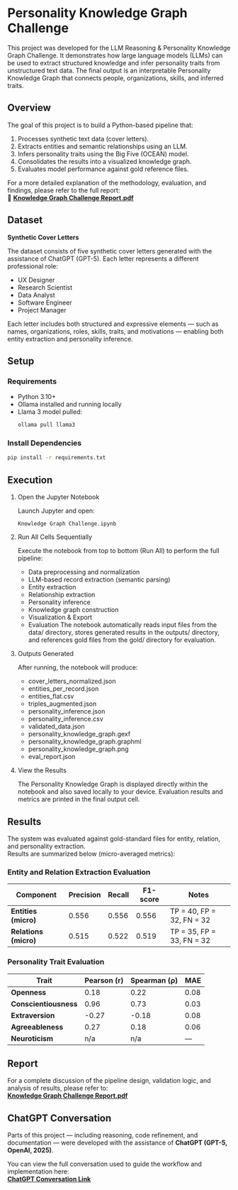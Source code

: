 # Personality Knowledge Graph Challenge
This project was developed for the LLM Reasoning & Personality Knowledge Graph Challenge. It demonstrates how large language models (LLMs) can be used to extract structured knowledge and infer personality traits from unstructured text data. The final output is an interpretable Personality Knowledge Graph that connects people, organizations, skills, and inferred traits.

## Overview
The goal of this project is to build a Python-based pipeline that:

1. Processes synthetic text data (cover letters).
2. Extracts entities and semantic relationships using an LLM.
3. Infers personality traits using the Big Five (OCEAN) model.
4. Consolidates the results into a visualized knowledge graph.
5. Evaluates model performance against gold reference files.

For a more detailed explanation of the methodology, evaluation, and findings, please refer to the full report:  
📄 **[Knowledge Graph Challenge Report.pdf](Knowledge%20Graph%20Challenge%20Report.pdf)**

## Dataset
**Synthetic Cover Letters**

The dataset consists of five synthetic cover letters generated with the assistance of ChatGPT (GPT-5).
Each letter represents a different professional role:

- UX Designer
- Research Scientist
- Data Analyst
- Software Engineer
- Project Manager
  
Each letter includes both structured and expressive elements — such as names, organizations, roles, skills, traits, and motivations — enabling both entity extraction and personality inference.

## Setup
### Requirements
- Python 3.10+
- Ollama installed and running locally
- Llama 3 model pulled:
  ```bash
  ollama pull llama3
  ```
### Install Dependencies
```bash
pip install -r requirements.txt
```

## Execution
1. Open the Jupyter Notebook
   
    Launch Jupyter and open:
    ```
    Knowledge Graph Challenge.ipynb
    ```
2. Run All Cells Sequentially

    Execute the notebook from top to bottom (Run All) to perform the full pipeline:
    - Data preprocessing and normalization
    - LLM-based record extraction (semantic parsing)
    - Entity extraction
    - Relationship extraction
    - Personality inference
    - Knowledge graph construction
    - Visualization & Export
    - Evaluation
    The notebook automatically reads input files from the data/ directory, stores generated results in the outputs/ directory, and references gold files from the gold/ directory for evaluation.

3. Outputs Generated
   
    After running, the notebook will produce:
    - cover_letters_normalized.json
    - entities_per_record.json
    - entities_flat.csv
    - triples_augmented.json
    - personality_inference.json
    - personality_inference.csv
    - validated_data.json
    - personality_knowledge_graph.gexf
    - personality_knowledge_graph.graphml
    - personality_knowledge_graph.png
    - eval_report.json

4. View the Results
   
    The Personality Knowledge Graph is displayed directly within the notebook and also saved locally to your device.
    Evaluation results and metrics are printed in the final output cell.

## Results
The system was evaluated against gold-standard files for entity, relation, and personality extraction.  
Results are summarized below (micro-averaged metrics):

### Entity and Relation Extraction Evaluation
| Component | Precision | Recall | F1-score | Notes |
|------------|------------|---------|-----------|--------|
| **Entities (micro)** | 0.556 | 0.556 | 0.556 | TP = 40, FP = 32, FN = 32 |
| **Relations (micro)** | 0.515 | 0.522 | 0.519 | TP = 35, FP = 33, FN = 32 |

### Personality Trait Evaluation
| Trait | Pearson (r) | Spearman (ρ) | MAE |
|-------|--------------|---------------|------|
| **Openness** | 0.18 | 0.22 | 0.08 |
| **Conscientiousness** | 0.96 | 0.73 | 0.03 |
| **Extraversion** | -0.27 | -0.18 | 0.08 |
| **Agreeableness** | 0.27 | 0.18 | 0.06 |
| **Neuroticism** | n/a | n/a | — |

## Report
For a complete discussion of the pipeline design, validation logic, and analysis of results, please refer to:  
**[Knowledge Graph Challenge Report.pdf](Knowledge%20Graph%20Challenge%20Report.pdf)**

## ChatGPT Conversation
Parts of this project — including reasoning, code refinement, and documentation — were developed with the assistance of **ChatGPT (GPT-5, OpenAI, 2025)**.

You can view the full conversation used to guide the workflow and implementation here:  
**[ChatGPT Conversation Link](https://chatgpt.com/share/68fb48fe-df70-8005-9ce4-c4c8560ee15f)**
